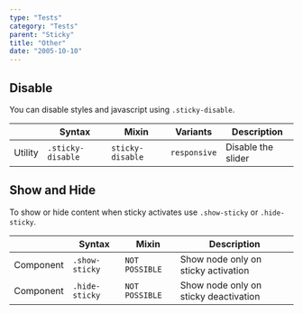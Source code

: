 ```yaml
---
type: "Tests"
category: "Tests"
parent: "Sticky"
title: "Other"
date: "2005-10-10"
---
```


## Disable

You can disable styles and javascript using `.sticky-disable`.

<div class="table-scroll">

|                      | Syntax                          | Mixin            | Variants               | Description                   |
| ----------------------- | ---------------------------- | -----------------| ----------------------------- |----------------------------- |
| Utility                  | `.sticky-disable`       | `sticky-disable`                | `responsive`                | Disable the slider            |

</div>

<demo>
  <div class="gatsby_demo_item toggle" data-iframe="iframe/components/core/sticky/disable">
  </div>
</demo>

## Show and Hide

To show or hide content when sticky activates use `.show-sticky` or `.hide-sticky`.

<div class="table-scroll">

|                      | Syntax                          | Mixin            | Description                   |
| ----------------------- | ----------------------------------------- | -----------------------------| ----------------------------- |
| Component                  | `.show-sticky`                     | `NOT POSSIBLE`                | Show node only on sticky activation            |
| Component                  | `.hide-sticky`                     | `NOT POSSIBLE`                | Show node only on sticky deactivation            |

</div>

<demo>
  <div class="gatsby_demo_item toggle" data-iframe="iframe/components/core/sticky/showhide-top">
  </div>
  <div class="gatsby_demo_item toggle" data-iframe="iframe/components/core/sticky/showhide-bottom">
  </div>
  <div class="gatsby_demo_item toggle" data-iframe="iframe/components/core/sticky/showhide-hide">
  </div>
</demo>

